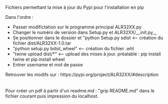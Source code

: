 Fichiers permettant la mise à jour du Pypi pour l'installation en pip




Dans l'ordre :
<ul>
<li>Passer modifictation sur le programme principal ALR32XX.py  
<li>Changer le numéro de version dans Setup.py et ALR32XX/__init.py__
<li>Se positionner dans le dossier et "python Setup.py sdist           <-- création du fichier dist/ALR32XX-1.0.tar
<li>"python setup.py bdist_wheel"                                      <-- création du fichier .whl
<li>"twine upload dist/*"                                              <-- upload des mises à jour.     préalable : pip install twine et pip install wheel
<li>Entrer username et mot de passe 
</ul>
Retrouver les modifs sur : https://pypi.org/project/ALR32XX/#description
</br>
</br>
</br>
Pour créer un pdf à partir d'un readme.md : "grip README.md" dans le fichier courant puis impression du localhost. 
